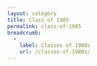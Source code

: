 ```yaml
---
layout: category
title: Class of 1985
permalink: class-of-1985
breadcrumb:
  -
    label: Classes of 1980s
    url: /classes-of-1980s/
---
```


